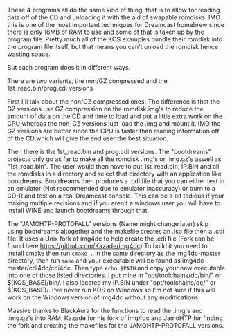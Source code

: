These 4 programs all do the same kind of thing, that is to allow for reading data off of the CD and unloading it with the aid of swapable romdisks. IMO this is one of the most important techniques for Dreamcast homebrew since there is only 16MB of RAM to use and some of that is taken up by the program file. Pretty much all of the KOS examples bundle their romdisk into the program file itself, but that means you can't unload the romdisk hence wasting space.

But each program does it in different ways.

There are two variants, the non/GZ compressed and the 1st_read.bin/prog.cdi versions

First I'll talk about the non/GZ compressed ones. The difference is that the GZ versions use GZ compression on the romdisk.img's to reduce the amount of data on the CD and time to load and put a little extra work on the CPU whereas the non-GZ versions just load the .img and mount it. IMO the GZ versions are better since the CPU is faster than reading information off of the CD which will give the end user the best situation.

Then there is the 1st_read.bin and prog.cdi versions. The "bootdreams" projects only go as far to make all the romdisk .img's or .img.gz's aswell as "1st_read.bin". The user would then have to put 1st_read.bin, IP.BIN and all the romdisks in a directory and select that directory with an application like bootdreams. Bootdreams then produces a .cdi file that you can either test in an emulator (Not recommended due to emulator inaccuracy) or burn to a CD-R and test on a real Dreamcast console. This can be a bit tedious if your making multiple revisions and if you aren't a windows user you will have to install WINE and launch bootdreams through that.

The "JAMOHTP-PROTOFALL" versions (Name might change later) skip using bootdreams altogether and the makefile creates an .iso file then a .cdi file. It uses a Unix fork of img4dc to help create the .cdi file (Fork can be found here https://github.com/Kazade/img4dc) To build it you need to install cmake then run `cmake .` in the same directory as the img4dc-master directory, then run `make` and your executable will be found as img4dc-master/cdi4dc/cdi4dc. Then type `echo $PATH` and copy your new executable into one of those listed directories. I put mine in "opt/toolchains/dc/bin/" or $(KOS_BASE)/bin/. I also located my IP.BIN under "opt/toolchains/dc/" or $(KOS_BASE)/. I've never run KOS on Windows so I'm not sure if this will work on the Windows version of img4dc without any modifications.

Massive thanks to BlackAura for the functions to read the .img's and .img.gz's into RAM, Kazade for his fork of img4dc and JamoHTP for finding the fork and creating the makefiles for the JAMOHTP-PROTOFALL versions.